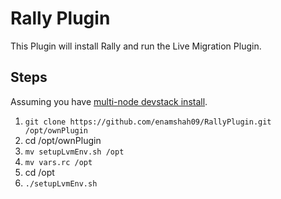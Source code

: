 # Rally Plugin

This Plugin will install Rally and run the Live Migration Plugin. 

## **Steps**

Assuming you have [multi-node devstack install](https://docs.openstack.org/devstack/latest/guides/multinode-lab.html).

1. `git clone https://github.com/enamshah09/RallyPlugin.git /opt/ownPlugin`
2. cd /opt/ownPlugin
3. `mv setupLvmEnv.sh /opt`
4. `mv vars.rc /opt`
5. cd /opt
6. `./setupLvmEnv.sh`

